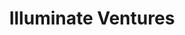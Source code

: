 ---
layout: firm_page
title: "Illuminate Ventures"
id: "illuminate.com"
permalink: "/illuminateventuresilluminate.com/"
website: "https://illuminate.com"
offices: "Oakland (United States), Seattle (United States)"
investment_stages: "Seed, Series A"
portfolio_companies: "BrightEdge Technologies, Xactly Corporation, Contentstack, Coupang, Bid Ops, Continual IQ, Joinder, nFlux, Jacobi, Pex, Opsmatic, Allocadia, Wild Pockets, Red Aril, Hoopla Software"
portfolio_link: "https://illuminate.com/portfolio-2/"
investment_markets: "B2B/Enterprise software computing, SaaS applications, platforms leveraging data and AI, cloud computing infrastructure, data analytics, security, IIoT, technology enabled services and mobile and wireless solutions"
founded_year: "2010"
description: "Illuminate Ventures focuses on finding, funding and accelerating great founders in the B2B/Enterprise cloud and mobile computing space. They focus on companies building SaaS applications as well as solutions that leverage data and mobility to improve business results. They seek innovative ideas led by talented teams – frequently bringing together diverse perspectives that marry “creative destruction” with new technologies to solve old problems in new ways."
linkedin: "https://www.linkedin.com/company/illuminate-ventures"
twitter: "https://twitter.com/illuminatevc"
instagram: ""
team_page: "https://illuminate.com/team-2/"
investor_type: "Venture Capital"
crunchbase: "https://www.crunchbase.com/organization/illuminate-ventures"
pitchbook: "https://pitchbook.com/profiles/investor/51111-46"

# SEO Optimization
meta_title: "Illuminate Ventures - VC Firm - projectstartups.com"
meta_description: "Illuminate Ventures, Illuminate Ventures focuses on finding, funding and accelerating great founders in the B2B/Enterprise cloud and mobile computing space. They focus on ..."
meta_keywords: "Illuminate Ventures, B2B/Enterprise software computing, SaaS applications, platforms leveraging data and AI, cloud computing infrastructure, data analytics, security, IIoT, technology enabled services and mobile and wireless solutions, VC firm, venture capital, startup investor, projectstartups.com"
canonical_url: "https://vc.projectstartups.com/illuminateventuresilluminate.com/"
---